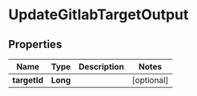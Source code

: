 

# UpdateGitlabTargetOutput


## Properties

Name | Type | Description | Notes
------------ | ------------- | ------------- | -------------
**targetId** | **Long** |  |  [optional]



